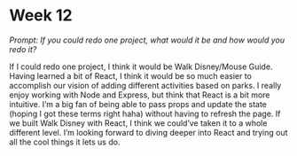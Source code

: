 # Week 12

*Prompt: If you could redo one project, what would it be and how would you redo it?*


If I could redo one project, I think it would be Walk Disney/Mouse Guide. Having learned a bit of React, I think it would be so much easier to accomplish our vision of adding different activities based on parks. I really enjoy working with Node and Express, but think that React is a bit more intuitive. I’m a big fan of being able to pass props and update the state (hoping I got these terms right haha) without having to refresh the page. If we built Walk Disney with React, I think we could’ve taken it to a whole different level. I’m looking forward to diving deeper into React and trying out all the cool things it lets us do. 
